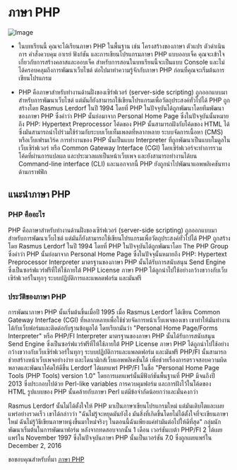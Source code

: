 ﻿# ภาษา PHP
![Image](https://www.crispinfox.com/wp-content/uploads/2015/10/php.jpg)


* ในบทเรียนนี้ คุณจะได้เรียนภาษา PHP ในพื้นฐาน เช่น โครงสร้างของภาษา ตัวแปร ตัวดำเนินการ คำสั่งควบคุม อาเรย์ ฟังก์ชัน และการเขียนโปรแกรมภาษา PHP แบบออบเจ็ค คุณจะเข้าใจเกี่ยวกับการสร้างคลาสและออบเจ็ค สำหรับการสอนในบทเรียนนี้จะเป็นแบบ Console และไม่ได้ครอบคลุมถึงการพัฒนาเว็บไซต์ ต่อไปมาทำความรู้จักกับภาษา PHP ก่อนที่คุณจะเริ่มต้นการเขียนโปรแกรม

* PHP คือภาษาสำหรับทำงานด้านฝั่งของเซิร์ฟเวอร์ (server-side scripting) ถูกออกแบบมาสำหรับการพัฒนาเว็บไซต์ แต่มันก็ยังสามารถใช้เขียนโปรแกรมเพื่อวัตถุประสงค์ทั่วไปได้ PHP ถูกสร้างโดย Rasmus Lerdorf ในปี 1994 โดยที่ PHP ในปัจจุบันได้ถูกพัฒนาโดยทีมพัฒนาของภาษา PHP ซึ่งคำว่า PHP นั้นย่อมาจาก Personal Home Page ซึ่งในปัจจุบันนั้นหมายถึง PHP: Hypertext Preprocessor โค้ดของ PHP นั้นสามารถฝังกับโค้ดของ HTML ได้ ซึ่งมันสามารถนำไปร่วมใช้ร่วมกับระบบเว็บเท็มเพลตที่หลากหลาย ระบบจัดการเนื้อหา (CMS) หรือเว็บเฟรมเวิร์ค การทำงานของ PHP นั้นเป็นแบบ Interpreter ที่ถูกพัฒนาเป็นแบบโมดูลในเว็บเซิร์ฟเวอร์ หรือ Common Gateway Interface (CGI) โดยเซิร์ฟเวอร์จะทำการรวมโค้ดที่ผ่านการแปลผล และประมวลผลเป็นหน้าเว็บเพจ และยังสามารถทำงานได้บน Command-line interface (CLI) และนอกจากนี้ PHP ยังถูกนำไปพัฒนาแอพพลิเคชันทางด้านกราฟฟิก



## แนะนำภาษา PHP
### PHP คืออะไร
  PHP คือภาษาสำหรับทำงานด้านฝั่งของเซิร์ฟเวอร์ (server-side scripting) ถูกออกแบบมาสำหรับการพัฒนาเว็บไซต์ แต่มันก็ยังสามารถใช้เขียนโปรแกรมเพื่อวัตถุประสงค์ทั่วไปได้ PHP ถูกสร้างโดย Rasmus Lerdorf ในปี 1994 โดยที่ PHP ในปัจจุบันได้ถูกพัฒนาโดย The PHP Group ซึ่งคำว่า PHP นั้นย่อมาจาก Personal Home Page ซึ่งในปัจจุนั้นหมายถึง PHP: Hypertext Preprocessor
  Interpreter มาตรฐานของภาษา PHP นั้นได้รับการสนับสนุน Send Engine ซึ่งเป็นซอร์ฟแวร์ฟรีที่ให้ใช้ภายใต้ PHP License ภาษา PHP ได้ถูกนำไปใช้อย่างกว้างขวางกับเว็บเซิร์ฟเวอร์ในทุกๆ ระบบปฏิบัติการและแพลตฟอร์ม และมันฟรี

### ประวัติของภาษา PHP
  การพัฒนาภาษา PHP นั้นเริ่มต้นขึ้นเมื่อปี 1995 เมื่อ Rasmus Lerdorf ได้เขียน Common Gateway Interface (CGI) ที่หลากหลายเพื่อใช้ช่วยจัดการหน้าเว็บเพจของเขา เขาทำให้มันทำงานได้กับเว็บฟอร์มและติดต่อกับฐานข้อมูลได้ โดยเรียกมันว่า "Personal Home Page/Forms Interpreter" หรือ PHP/FI Interpreter มาตรฐานของภาษา PHP นั้นได้รับการสนับสนุน Send Engine ซึ่งเป็นซอร์ฟแวร์ฟรีที่ให้ใช้ภายใต้ PHP License ภาษา PHP ได้ถูกนำไปใช้อย่างกว้างขวางกับเว็บเซิร์ฟเวอร์ในทุกๆ ระบบปฏิบัติการและแพลตฟอร์ม และมันฟรี PHP/FI นั้นสามารถช่วยสร้างหน้าเว็บเพจอย่างง่าย และไดนามิกส์เว็บแอพพลิเคชันได้ เพื่อช่วยเรื่องการตรวจสอบความผิดพลาดและพัฒนาโค้ดให้ดีขึ้น Lerdorf ได้เผยแพร่ PHP/FI ในชื่อ "Personal Home Page Tools (PHP Tools) version 1.0" โดยการเผยแพร่นั้นมีฟังก์ชันพื้นฐานที่ PHP มีจนถึงปี 2013 ซึ่งประกอบไปด้วย Perl-like variables การควบคุมฟอร์ม และการฝังไว้ในโค้ดของ HTML รูปแบบของ PHP นั้นคล้ายกับภาษา Perl แต่มีข้อจำกัดน้อยกว่าและมั่นคงกว่า

Rasmus Lerdorf นั้นไม่ได้ตั้งใจให้ PHP มาเป็นภาษาเขียนโปรแกรมใหม่ แต่มันเติบโตและเผยแพร่อย่างรวดเร็ว เขาได้กล่าวว่า "ฉันไม่รู้จะหยุดมันยังไง มันสิ่งที่เกิดขึ้นโดยไม่ได้ตั้งใจที่จะเขียนภาษาใหม่ ฉันไม่รู้วิธีเขียนภาษาหนุ่งขึ้นมาใหม่จริงๆ ในตอนนี้ฉันเพียงแค่ทำมันต่อไปให้ดีที่สุด" กลุ่มนักพัฒนาเริ่มต้นในการพัฒนาฟอร์ม หลังจากทดสอบจากนั้น 1 เดือน เวอร์ชันเบต้า PHP/FI 2 ได้เผยแพร่ใน November 1997 ซึ่งในปัจจุบันภาษา PHP นั้นเป็นเวอร์ชัน 7.0 ซึ่งถูกเผยแพร่ใน December 2, 2016

ขอขอบคุณสำหรับที่มา [ภาษา PHP](http://marcuscode.com/lang/php)